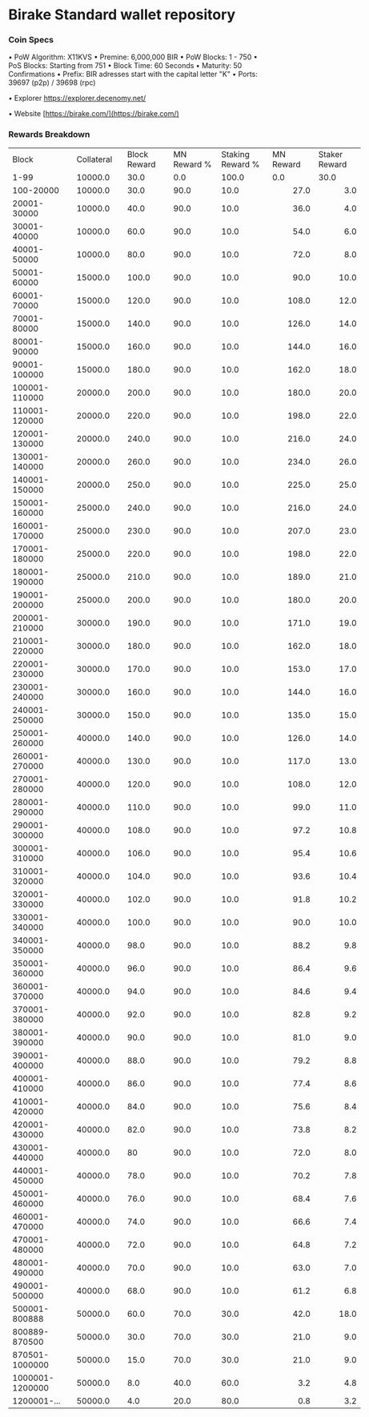 Birake Standard wallet repository
=====================================

### Coin Specs

• PoW Algorithm: X11KVS
• Premine: 6,000,000 BIR
• PoW Blocks: 1 - 750
• PoS Blocks: Starting from 751
• Block Time: 60 Seconds
• Maturity: 50 Confirmations
• Prefix: BIR adresses start with the capital letter "K"
• Ports: 39697 (p2p) / 39698 (rpc)

• Explorer https://explorer.decenomy.net/

• Website [https://birake.com/](https://birake.com/)

### Rewards Breakdown
<table border=0 cellpadding=0 cellspacing=0 width=701 class=xl6553517252
 style='border-collapse:collapse;table-layout:fixed;width:528pt'>
 <col class=xl6553517252 width=139 style='mso-width-source:userset;mso-width-alt:
 4785;width:104pt'>
 <col class=xl6553517252 width=107 span=2 style='mso-width-source:userset;
 mso-width-alt:3702;width:81pt'>
 <col class=xl6553517252 width=134 style='mso-width-source:userset;mso-width-alt:
 4608;width:100pt'>
 <col class=xl6553517252 width=107 span=2 style='mso-width-source:userset;
 mso-width-alt:3702;width:81pt'>
 <tr height=21 style='mso-height-source:userset;height:15.75pt'>
  <td height=21 class=xl6317252 width=150 style='height:15.75pt;width:104pt'>Block</td>
  <td class=xl6317252 width=107 style='width:81pt'>Collateral</td>
  <td class=xl6317252 width=107 style='width:81pt'>Block Reward</td>
  <td class=xl6317252 width=107 style='width:81pt'>MN Reward %</td>
  <td class=xl6317252 width=134 style='width:100pt'>Staking Reward %</td>
  <td class=xl6317252 width=107 style='width:81pt'>MN Reward</td>
  <td class=xl6317252 width=107 style='width:81pt'>Staker Reward</td>
 </tr>
 <tr height=21 style='mso-height-source:userset;height:15.75pt'>
  <td height=21 class=xl6417252 style='height:15.75pt'>1-99</td>
  <td class=xl6517252>10000.0</td>
  <td class=xl6517252>30.0</td>
  <td class=xl6617252>0.0</td>
  <td class=xl6617252>100.0</td>
  <td class=xl6717252>0.0</td>
  <td class=xl6553517252>30.0</td>
 </tr>
 <tr height=21 style='mso-height-source:userset;height:15.75pt'>
  <td height=21 class=xl6417252 style='height:15.75pt'>100-20000</td>
  <td class=xl6517252>10000.0</td>
  <td class=xl6617252>30.0</td>
  <td class=xl6617252>90.0</td>
  <td class=xl6617252>10.0</td>
  <td class=xl6717252 align=right>27.0</td>
  <td class=xl6817252 align=right>3.0</td>
 </tr>
 <tr height=21 style='mso-height-source:userset;height:15.75pt'>
  <td height=21 class=xl6417252 style='height:15.75pt'>20001-30000</td>
  <td class=xl6517252>10000.0</td>
  <td class=xl6617252>40.0</td>
  <td class=xl6617252>90.0</td>
  <td class=xl6617252>10.0</td>
  <td class=xl6717252 align=right>36.0</td>
  <td class=xl6817252 align=right>4.0</td>
 </tr>
 <tr height=21 style='mso-height-source:userset;height:15.75pt'>
  <td height=21 class=xl6417252 style='height:15.75pt'>30001-40000</td>
  <td class=xl6517252>10000.0</td>
  <td class=xl6617252>60.0</td>
  <td class=xl6617252>90.0</td>
  <td class=xl6617252>10.0</td>
  <td class=xl6717252 align=right>54.0</td>
  <td class=xl6817252 align=right>6.0</td>
 </tr>
 <tr height=21 style='mso-height-source:userset;height:15.75pt'>
  <td height=21 class=xl6417252 style='height:15.75pt'>40001-50000</td>
  <td class=xl6517252>10000.0</td>
  <td class=xl6617252>80.0</td>
  <td class=xl6617252>90.0</td>
  <td class=xl6617252>10.0</td>
  <td class=xl6717252 align=right>72.0</td>
  <td class=xl6817252 align=right>8.0</td>
 </tr>
 <tr height=21 style='mso-height-source:userset;height:15.75pt'>
  <td height=21 class=xl6417252 style='height:15.75pt'>50001-60000</td>
  <td class=xl6517252>15000.0</td>
  <td class=xl6617252>100.0</td>
  <td class=xl6617252>90.0</td>
  <td class=xl6617252>10.0</td>
  <td class=xl6717252 align=right>90.0</td>
  <td class=xl6817252 align=right>10.0</td>
 </tr>
 <tr height=21 style='mso-height-source:userset;height:15.75pt'>
  <td height=21 class=xl6417252 style='height:15.75pt'>60001-70000</td>
  <td class=xl6517252>15000.0</td>
  <td class=xl6617252>120.0</td>
  <td class=xl6617252>90.0</td>
  <td class=xl6617252>10.0</td>
  <td class=xl6717252 align=right>108.0</td>
  <td class=xl6817252 align=right>12.0</td>
 </tr>
 <tr height=21 style='mso-height-source:userset;height:15.75pt'>
  <td height=21 class=xl6417252 style='height:15.75pt'>70001-80000</td>
  <td class=xl6517252>15000.0</td>
  <td class=xl6617252>140.0</td>
  <td class=xl6617252>90.0</td>
  <td class=xl6617252>10.0</td>
  <td class=xl6717252 align=right>126.0</td>
  <td class=xl6817252 align=right>14.0</td>
 </tr>
 <tr height=21 style='mso-height-source:userset;height:15.75pt'>
   <td height=21 class=xl6417252 style='height:15.75pt'>80001-90000</td>
   <td class=xl6517252>15000.0</td>
   <td class=xl6617252>160.0</td>
   <td class=xl6617252>90.0</td>
   <td class=xl6617252>10.0</td>
   <td class=xl6717252 align=right>144.0</td>
   <td class=xl6817252 align=right>16.0</td>
 </tr>
 <tr height=21 style='mso-height-source:userset;height:15.75pt'>
  <td height=21 class=xl6417252 style='height:15.75pt'>90001-100000</td>
  <td class=xl6517252>15000.0</td>
  <td class=xl6617252>180.0</td>
  <td class=xl6617252>90.0</td>
  <td class=xl6617252>10.0</td>
  <td class=xl6717252 align=right>162.0</td>
  <td class=xl6817252 align=right>18.0</td>
 </tr>
 <tr height=21 style='mso-height-source:userset;height:15.75pt'>
  <td height=21 class=xl6417252 style='height:15.75pt'>100001-110000</td>
  <td class=xl6517252>20000.0</td>
  <td class=xl6617252>200.0</td>
  <td class=xl6617252>90.0</td>
  <td class=xl6617252>10.0</td>
  <td class=xl6717252 align=right>180.0</td>
  <td class=xl6817252 align=right>20.0</td>
 </tr>
 <tr height=21 style='mso-height-source:userset;height:15.75pt'>
  <td height=21 class=xl6417252 style='height:15.75pt'>110001-120000</td>
  <td class=xl6517252>20000.0</td>
  <td class=xl6617252>220.0</td>
  <td class=xl6617252>90.0</td>
  <td class=xl6617252>10.0</td>
  <td class=xl6717252 align=right>198.0</td>
  <td class=xl6817252 align=right>22.0</td>
 </tr>
 <tr height=21 style='mso-height-source:userset;height:15.75pt'>
  <td height=21 class=xl6417252 style='height:15.75pt'>120001-130000</td>
  <td class=xl6517252>20000.0</td>
  <td class=xl6617252>240.0</td>
  <td class=xl6617252>90.0</td>
  <td class=xl6617252>10.0</td>
  <td class=xl6717252 align=right>216.0</td>
  <td class=xl6817252 align=right>24.0</td>
 </tr>
 <tr height=21 style='mso-height-source:userset;height:15.75pt'>
  <td height=21 class=xl6417252 style='height:15.75pt'>130001-140000</td>
  <td class=xl6517252>20000.0</td>
  <td class=xl6617252>260.0</td>
  <td class=xl6617252>90.0</td>
  <td class=xl6617252>10.0</td>
  <td class=xl6717252 align=right>234.0</td>
  <td class=xl6817252 align=right>26.0</td>
 </tr>
 <tr height=21 style='mso-height-source:userset;height:15.75pt'>
  <td height=21 class=xl6417252 style='height:15.75pt'>140001-150000</td>
  <td class=xl6517252>20000.0</td>
  <td class=xl6617252>250.0</td>
  <td class=xl6617252>90.0</td>
  <td class=xl6617252>10.0</td>
  <td class=xl6717252 align=right>225.0</td>
  <td class=xl6817252 align=right>25.0</td>
 </tr>
 <tr height=21 style='mso-height-source:userset;height:15.75pt'>
  <td height=21 class=xl6417252 style='height:15.75pt'>150001-160000</td>
  <td class=xl6517252>25000.0</td>
  <td class=xl6617252>240.0</td>
  <td class=xl6617252>90.0</td>
  <td class=xl6617252>10.0</td>
  <td class=xl6717252 align=right>216.0</td>
  <td class=xl6817252 align=right>24.0</td>
 </tr>
 <tr height=21 style='mso-height-source:userset;height:15.75pt'>
  <td height=21 class=xl6417252 style='height:15.75pt'>160001-170000</td>
  <td class=xl6517252>25000.0</td>
  <td class=xl6617252>230.0</td>
  <td class=xl6617252>90.0</td>
  <td class=xl6617252>10.0</td>
  <td class=xl6717252 align=right>207.0</td>
  <td class=xl6817252 align=right>23.0</td>
 </tr>
 <tr height=21 style='mso-height-source:userset;height:15.75pt'>
  <td height=21 class=xl6417252 style='height:15.75pt'>170001-180000</td>
  <td class=xl6517252>25000.0</td>
  <td class=xl6617252>220.0</td>
  <td class=xl6617252>90.0</td>
  <td class=xl6617252>10.0</td>
  <td class=xl6717252 align=right>198.0</td>
  <td class=xl6817252 align=right>22.0</td>
 </tr>
 <tr height=21 style='mso-height-source:userset;height:15.75pt'>
  <td height=21 class=xl6417252 style='height:15.75pt'>180001-190000</td>
  <td class=xl6517252>25000.0</td>
  <td class=xl6617252>210.0</td>
  <td class=xl6617252>90.0</td>
  <td class=xl6617252>10.0</td>
  <td class=xl6717252 align=right>189.0</td>
  <td class=xl6817252 align=right>21.0</td>
 </tr>
  <tr height=21 style='mso-height-source:userset;height:15.75pt'>
  <td height=21 class=xl6417252 style='height:15.75pt'>190001-200000</td>
  <td class=xl6517252>25000.0</td>
  <td class=xl6617252>200.0</td>
  <td class=xl6617252>90.0</td>
  <td class=xl6617252>10.0</td>
  <td class=xl6717252 align=right>180.0</td>
  <td class=xl6817252 align=right>20.0</td>
 </tr>
  <tr height=21 style='mso-height-source:userset;height:15.75pt'>
  <td height=21 class=xl6417252 style='height:15.75pt'>200001-210000</td>
  <td class=xl6517252>30000.0</td>
  <td class=xl6617252>190.0</td>
  <td class=xl6617252>90.0</td>
  <td class=xl6617252>10.0</td>
  <td class=xl6717252 align=right>171.0</td>
  <td class=xl6817252 align=right>19.0</td>
 </tr>
   <tr height=21 style='mso-height-source:userset;height:15.75pt'>
  <td height=21 class=xl6417252 style='height:15.75pt'>210001-220000</td>
  <td class=xl6517252>30000.0</td>
  <td class=xl6617252>180.0</td>
  <td class=xl6617252>90.0</td>
  <td class=xl6617252>10.0</td>
  <td class=xl6717252 align=right>162.0</td>
  <td class=xl6817252 align=right>18.0</td>
 </tr>
    <tr height=21 style='mso-height-source:userset;height:15.75pt'>
  <td height=21 class=xl6417252 style='height:15.75pt'>220001-230000</td>
  <td class=xl6517252>30000.0</td>
  <td class=xl6617252>170.0</td>
  <td class=xl6617252>90.0</td>
  <td class=xl6617252>10.0</td>
  <td class=xl6717252 align=right>153.0</td>
  <td class=xl6817252 align=right>17.0</td>
 </tr>
     <tr height=21 style='mso-height-source:userset;height:15.75pt'>
  <td height=21 class=xl6417252 style='height:15.75pt'>230001-240000</td>
  <td class=xl6517252>30000.0</td>
  <td class=xl6617252>160.0</td>
  <td class=xl6617252>90.0</td>
  <td class=xl6617252>10.0</td>
  <td class=xl6717252 align=right>144.0</td>
  <td class=xl6817252 align=right>16.0</td>
 </tr>
     <tr height=21 style='mso-height-source:userset;height:15.75pt'>
  <td height=21 class=xl6417252 style='height:15.75pt'>240001-250000</td>
  <td class=xl6517252>30000.0</td>
  <td class=xl6617252>150.0</td>
  <td class=xl6617252>90.0</td>
  <td class=xl6617252>10.0</td>
  <td class=xl6717252 align=right>135.0</td>
  <td class=xl6817252 align=right>15.0</td>
 </tr>
     <tr height=21 style='mso-height-source:userset;height:15.75pt'>
  <td height=21 class=xl6417252 style='height:15.75pt'>250001-260000</td>
  <td class=xl6517252>40000.0</td>
  <td class=xl6617252>140.0</td>
  <td class=xl6617252>90.0</td>
  <td class=xl6617252>10.0</td>
  <td class=xl6717252 align=right>126.0</td>
  <td class=xl6817252 align=right>14.0</td>
 </tr>
     <tr height=21 style='mso-height-source:userset;height:15.75pt'>
  <td height=21 class=xl6417252 style='height:15.75pt'>260001-270000</td>
  <td class=xl6517252>40000.0</td>
  <td class=xl6617252>130.0</td>
  <td class=xl6617252>90.0</td>
  <td class=xl6617252>10.0</td>
  <td class=xl6717252 align=right>117.0</td>
  <td class=xl6817252 align=right>13.0</td>
 </tr>
     <tr height=21 style='mso-height-source:userset;height:15.75pt'>
  <td height=21 class=xl6417252 style='height:15.75pt'>270001-280000</td>
  <td class=xl6517252>40000.0</td>
  <td class=xl6617252>120.0</td>
  <td class=xl6617252>90.0</td>
  <td class=xl6617252>10.0</td>
  <td class=xl6717252 align=right>108.0</td>
  <td class=xl6817252 align=right>12.0</td>
 </tr>
     <tr height=21 style='mso-height-source:userset;height:15.75pt'>
  <td height=21 class=xl6417252 style='height:15.75pt'>280001-290000</td>
  <td class=xl6517252>40000.0</td>
  <td class=xl6617252>110.0</td>
  <td class=xl6617252>90.0</td>
  <td class=xl6617252>10.0</td>
  <td class=xl6717252 align=right>99.0</td>
  <td class=xl6817252 align=right>11.0</td>
 </tr>
     <tr height=21 style='mso-height-source:userset;height:15.75pt'>
  <td height=21 class=xl6417252 style='height:15.75pt'>290001-300000</td>
  <td class=xl6517252>40000.0</td>
  <td class=xl6617252>108.0</td>
  <td class=xl6617252>90.0</td>
  <td class=xl6617252>10.0</td>
  <td class=xl6717252 align=right>97.2</td>
  <td class=xl6817252 align=right>10.8</td>
 </tr>
     <tr height=21 style='mso-height-source:userset;height:15.75pt'>
  <td height=21 class=xl6417252 style='height:15.75pt'>300001-310000</td>
  <td class=xl6517252>40000.0</td>
  <td class=xl6617252>106.0</td>
  <td class=xl6617252>90.0</td>
  <td class=xl6617252>10.0</td>
  <td class=xl6717252 align=right>95.4</td>
  <td class=xl6817252 align=right>10.6</td>
 </tr>
     <tr height=21 style='mso-height-source:userset;height:15.75pt'>
  <td height=21 class=xl6417252 style='height:15.75pt'>310001-320000</td>
  <td class=xl6517252>40000.0</td>
  <td class=xl6617252>104.0</td>
  <td class=xl6617252>90.0</td>
  <td class=xl6617252>10.0</td>
  <td class=xl6717252 align=right>93.6</td>
  <td class=xl6817252 align=right>10.4</td>
 </tr>
     <tr height=21 style='mso-height-source:userset;height:15.75pt'>
  <td height=21 class=xl6417252 style='height:15.75pt'>320001-330000</td>
  <td class=xl6517252>40000.0</td>
  <td class=xl6617252>102.0</td>
  <td class=xl6617252>90.0</td>
  <td class=xl6617252>10.0</td>
  <td class=xl6717252 align=right>91.8</td>
  <td class=xl6817252 align=right>10.2</td>
 </tr>
     <tr height=21 style='mso-height-source:userset;height:15.75pt'>
  <td height=21 class=xl6417252 style='height:15.75pt'>330001-340000</td>
  <td class=xl6517252>40000.0</td>
  <td class=xl6617252>100.0</td>
  <td class=xl6617252>90.0</td>
  <td class=xl6617252>10.0</td>
  <td class=xl6717252 align=right>90.0</td>
  <td class=xl6817252 align=right>10.0</td>
 </tr>
     <tr height=21 style='mso-height-source:userset;height:15.75pt'>
  <td height=21 class=xl6417252 style='height:15.75pt'>340001-350000</td>
  <td class=xl6517252>40000.0</td>
  <td class=xl6617252>98.0</td>
  <td class=xl6617252>90.0</td>
  <td class=xl6617252>10.0</td>
  <td class=xl6717252 align=right>88.2</td>
  <td class=xl6817252 align=right>9.8</td>
 </tr>
     <tr height=21 style='mso-height-source:userset;height:15.75pt'>
  <td height=21 class=xl6417252 style='height:15.75pt'>350001-360000</td>
  <td class=xl6517252>40000.0</td>
  <td class=xl6617252>96.0</td>
  <td class=xl6617252>90.0</td>
  <td class=xl6617252>10.0</td>
  <td class=xl6717252 align=right>86.4</td>
  <td class=xl6817252 align=right>9.6</td>
 </tr>
     <tr height=21 style='mso-height-source:userset;height:15.75pt'>
  <td height=21 class=xl6417252 style='height:15.75pt'>360001-370000</td>
  <td class=xl6517252>40000.0</td>
  <td class=xl6617252>94.0</td>
  <td class=xl6617252>90.0</td>
  <td class=xl6617252>10.0</td>
  <td class=xl6717252 align=right>84.6</td>
  <td class=xl6817252 align=right>9.4</td>
 </tr>
     <tr height=21 style='mso-height-source:userset;height:15.75pt'>
  <td height=21 class=xl6417252 style='height:15.75pt'>370001-380000</td>
  <td class=xl6517252>40000.0</td>
  <td class=xl6617252>92.0</td>
  <td class=xl6617252>90.0</td>
  <td class=xl6617252>10.0</td>
  <td class=xl6717252 align=right>82.8</td>
  <td class=xl6817252 align=right>9.2</td>
 </tr>
     <tr height=21 style='mso-height-source:userset;height:15.75pt'>
  <td height=21 class=xl6417252 style='height:15.75pt'>380001-390000</td>
  <td class=xl6517252>40000.0</td>
  <td class=xl6617252>90.0</td>
  <td class=xl6617252>90.0</td>
  <td class=xl6617252>10.0</td>
  <td class=xl6717252 align=right>81.0</td>
  <td class=xl6817252 align=right>9.0</td>
 </tr>
     <tr height=21 style='mso-height-source:userset;height:15.75pt'>
  <td height=21 class=xl6417252 style='height:15.75pt'>390001-400000</td>
  <td class=xl6517252>40000.0</td>
  <td class=xl6617252>88.0</td>
  <td class=xl6617252>90.0</td>
  <td class=xl6617252>10.0</td>
  <td class=xl6717252 align=right>79.2</td>
  <td class=xl6817252 align=right>8.8</td>
 </tr>
     <tr height=21 style='mso-height-source:userset;height:15.75pt'>
  <td height=21 class=xl6417252 style='height:15.75pt'>400001-410000</td>
  <td class=xl6517252>40000.0</td>
  <td class=xl6617252>86.0</td>
  <td class=xl6617252>90.0</td>
  <td class=xl6617252>10.0</td>
  <td class=xl6717252 align=right>77.4</td>
  <td class=xl6817252 align=right>8.6</td>
 </tr>
     <tr height=21 style='mso-height-source:userset;height:15.75pt'>
  <td height=21 class=xl6417252 style='height:15.75pt'>410001-420000</td>
  <td class=xl6517252>40000.0</td>
  <td class=xl6617252>84.0</td>
  <td class=xl6617252>90.0</td>
  <td class=xl6617252>10.0</td>
  <td class=xl6717252 align=right>75.6</td>
  <td class=xl6817252 align=right>8.4</td>
 </tr>
     <tr height=21 style='mso-height-source:userset;height:15.75pt'>
  <td height=21 class=xl6417252 style='height:15.75pt'>420001-430000</td>
  <td class=xl6517252>40000.0</td>
  <td class=xl6617252>82.0</td>
  <td class=xl6617252>90.0</td>
  <td class=xl6617252>10.0</td>
  <td class=xl6717252 align=right>73.8</td>
  <td class=xl6817252 align=right>8.2</td>
 </tr>
     <tr height=21 style='mso-height-source:userset;height:15.75pt'>
  <td height=21 class=xl6417252 style='height:15.75pt'>430001-440000</td>
  <td class=xl6517252>40000.0</td>
  <td class=xl6617252>80</td>
  <td class=xl6617252>90.0</td>
  <td class=xl6617252>10.0</td>
  <td class=xl6717252 align=right>72.0</td>
  <td class=xl6817252 align=right>8.0</td>
 </tr>
     <tr height=21 style='mso-height-source:userset;height:15.75pt'>
  <td height=21 class=xl6417252 style='height:15.75pt'>440001-450000</td>
  <td class=xl6517252>40000.0</td>
  <td class=xl6617252>78.0</td>
  <td class=xl6617252>90.0</td>
  <td class=xl6617252>10.0</td>
  <td class=xl6717252 align=right>70.2</td>
  <td class=xl6817252 align=right>7.8</td>
 </tr>
     <tr height=21 style='mso-height-source:userset;height:15.75pt'>
  <td height=21 class=xl6417252 style='height:15.75pt'>450001-460000</td>
  <td class=xl6517252>40000.0</td>
  <td class=xl6617252>76.0</td>
  <td class=xl6617252>90.0</td>
  <td class=xl6617252>10.0</td>
  <td class=xl6717252 align=right>68.4</td>
  <td class=xl6817252 align=right>7.6</td>
 </tr>
     <tr height=21 style='mso-height-source:userset;height:15.75pt'>
  <td height=21 class=xl6417252 style='height:15.75pt'>460001-470000</td>
  <td class=xl6517252>40000.0</td>
  <td class=xl6617252>74.0</td>
  <td class=xl6617252>90.0</td>
  <td class=xl6617252>10.0</td>
  <td class=xl6717252 align=right>66.6</td>
  <td class=xl6817252 align=right>7.4</td>
 </tr>
     <tr height=21 style='mso-height-source:userset;height:15.75pt'>
  <td height=21 class=xl6417252 style='height:15.75pt'>470001-480000</td>
  <td class=xl6517252>40000.0</td>
  <td class=xl6617252>72.0</td>
  <td class=xl6617252>90.0</td>
  <td class=xl6617252>10.0</td>
  <td class=xl6717252 align=right>64.8</td>
  <td class=xl6817252 align=right>7.2</td>
 </tr>
     <tr height=21 style='mso-height-source:userset;height:15.75pt'>
  <td height=21 class=xl6417252 style='height:15.75pt'>480001-490000</td>
  <td class=xl6517252>40000.0</td>
  <td class=xl6617252>70.0</td>
  <td class=xl6617252>90.0</td>
  <td class=xl6617252>10.0</td>
  <td class=xl6717252 align=right>63.0</td>
  <td class=xl6817252 align=right>7.0</td>
 </tr>
     <tr height=21 style='mso-height-source:userset;height:15.75pt'>
  <td height=21 class=xl6417252 style='height:15.75pt'>490001-500000</td>
  <td class=xl6517252>40000.0</td>
  <td class=xl6617252>68.0</td>
  <td class=xl6617252>90.0</td>
  <td class=xl6617252>10.0</td>
  <td class=xl6717252 align=right>61.2</td>
  <td class=xl6817252 align=right>6.8</td>
 </tr>
     <tr height=21 style='mso-height-source:userset;height:15.75pt'>
  <td height=21 class=xl6417252 style='height:15.75pt'>500001-800888</td>
  <td class=xl6517252>50000.0</td>
  <td class=xl6617252>60.0</td>
  <td class=xl6617252>70.0</td>
  <td class=xl6617252>30.0</td>
  <td class=xl6717252 align=right>42.0</td>
  <td class=xl6817252 align=right>18.0</td>
 </tr>
     <tr height=21 style='mso-height-source:userset;height:15.75pt'>
  <td height=21 class=xl6417252 style='height:15.75pt'>800889-870500</td>
  <td class=xl6517252>50000.0</td>
  <td class=xl6617252>30.0</td>
  <td class=xl6617252>70.0</td>
  <td class=xl6617252>30.0</td>
  <td class=xl6717252 align=right>21.0</td>
  <td class=xl6817252 align=right>9.0</td>
 </tr>
     <tr height=21 style='mso-height-source:userset;height:15.75pt'>
  <td height=21 class=xl6417252 style='height:15.75pt'>870501-1000000</td>
  <td class=xl6517252>50000.0</td>
  <td class=xl6617252>15.0</td>
  <td class=xl6617252>70.0</td>
  <td class=xl6617252>30.0</td>
  <td class=xl6717252 align=right>21.0</td>
  <td class=xl6817252 align=right>9.0</td>
 </tr>
 <tr height=21 style='mso-height-source:userset;height:15.75pt'>
  <td height=21 class=xl6417252 style='height:15.75pt'>1000001-1200000</td>
  <td class=xl6517252>50000.0</td>
  <td class=xl6617252>8.0</td>
  <td class=xl6617252>40.0</td>
  <td class=xl6617252>60.0</td>
  <td class=xl6717252 align=right>3.2</td>
  <td class=xl6817252 align=right>4.8</td>
 </tr> 
      <tr height=21 style='mso-height-source:userset;height:15.75pt'>
  <td height=21 class=xl6417252 style='height:15.75pt'>1200001-...</td>
  <td class=xl6517252>50000.0</td>
  <td class=xl6617252>4.0</td>
  <td class=xl6617252>20.0</td>
  <td class=xl6617252>80.0</td>
  <td class=xl6717252 align=right>0.8</td>
  <td class=xl6817252 align=right>3.2</td>
 </tr> 
 </table>
